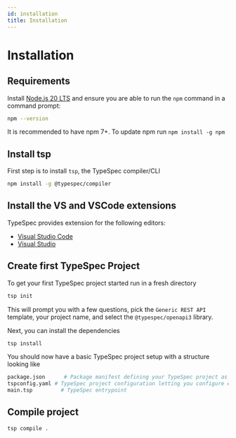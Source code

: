 ```yaml
---
id: installation
title: Installation
---
```


# Installation

## Requirements

Install [Node.js 20 LTS](https://nodejs.org/en/download/) and ensure you are able to run the `npm` command in a command prompt:

```bash
npm --version
```

It is recommended to have npm 7+. To update npm run `npm install -g npm`

## Install tsp

First step is to install `tsp`, the TypeSpec compiler/CLI

```bash
npm install -g @typespec/compiler
```

## Install the VS and VSCode extensions

TypeSpec provides extension for the following editors:

- [Visual Studio Code](./editor/vscode.md)
- [Visual Studio](./editor/vscode.md)

## Create first TypeSpec Project

To get your first TypeSpec project started run in a fresh directory

```bash
tsp init
```

This will prompt you with a few questions, pick the `Generic REST API` template, your project name, and select the `@typespec/openapi3` library.

Next, you can install the dependencies

```bash
tsp install
```

You should now have a basic TypeSpec project setup with a structure looking like

```bash
package.json      # Package manifest defining your TypeSpec project as a Node package.
tspconfig.yaml # TypeSpec project configuration letting you configure emitters, emitter options, compiler options, etc.
main.tsp         # TypeSpec entrypoint
```

## Compile project

```bash
tsp compile .
```
